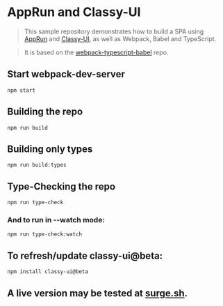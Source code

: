 # AppRun and Classy-UI

> This sample repository demonstrates how to build a SPA using [AppRun](https://apprun.js.org) and [Classy-UI](https://classy-ui.io), as well as Webpack, Babel and TypeScript.

> It is based on the [webpack-typescript-babel](https://github.com/a-tarasyuk/webpack-typescript-babel) repo.

## Start webpack-dev-server

```shell
npm start
```

## Building the repo

```shell
npm run build
```

## Building only types

```shell
npm run build:types
```

## Type-Checking the repo

```shell
npm run type-check
```

### And to run in --watch mode:

```shell
npm run type-check:watch
```

## To refresh/update classy-ui@beta:
```shell
npm install classy-ui@beta
```

## A live version may be tested at [surge.sh](http://apprun-classyui-spa.surge.sh/).
